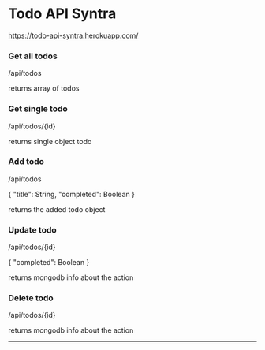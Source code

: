 # Todo API Syntra

https://todo-api-syntra.herokuapp.com/

### Get all todos
/api/todos

returns array of todos
### Get single todo
/api/todos/{id}

returns single object todo
### Add todo
/api/todos

{
    "title": String,
    "completed": Boolean
}

returns the added todo object
### Update todo
/api/todos/{id}

{
    "completed": Boolean
}

returns mongodb info about the action
### Delete todo
/api/todos/{id}

returns mongodb info about the action
  
  ___


